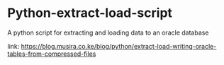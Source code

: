 # Python-extract-load-script
A python script for extracting and loading data to an oracle database

link:
https://blog.musira.co.ke/blog/python/extract-load-writing-oracle-tables-from-compressed-files
